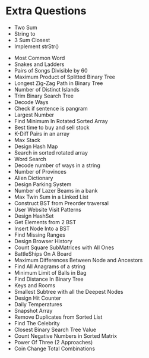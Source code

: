 # Extra Questions

* Two Sum
* String to 
* 3 Sum Closest
* Implement strStr() <!-- Recheck solution for better complexity https://leetcode.com/problems/implement-strstr/-->
<!-- * Maximum Window Substring REDO Hard -->
* Most Common Word
* Snakes and Ladders
* Pairs of Songs Divisible by 60
* Maximum Product of Splitted Binary Tree
* Longest Zig-Zag Path in Binary Tree
* Number of Distinct Islands
* Trim Binary Search Tree <!-- REVISIT LC 669 https://leetcode.com/problems/trim-a-binary-search-tree/ -->
* Decode Ways <!-- REDO LC 91 -->
* Check if sentence is pangram
* Largest Number
* Find Minimum In Rotated Sorted Array <!-- REDO LC 153 https://leetcode.com/problems/find-minimum-in-rotated-sorted-array/ -->
* Best time to buy and sell stock
* K-Diff Pairs in an array <!-- REVISIT LC 532 -->
* Max Stack
* Design Hash Map
* Search in sorted rotated array <!-- REDO -->
* Word Search
* Decode number of ways in a string
* Number of Provinces
* Alien Dictionary <!-- Revisit -->
* Design Parking System
* Number of Lazer Beams in a bank
* Max Twin Sum in a Linked List
* Construct BST from Preorder traversal
* User Website Visit Patterns 
* Design HashSet
* Get Elements from 2 BST
* Insert Node Into a BST
* Find Missing Ranges
* Design Browser History
* Count Square SubMatrices with All Ones
* BattleShips On A Board
* Maximum Differences Between Node and Ancestors
* Find All Anagrams of a string
* Minimum Limit of Balls in Bag <!-- LC 1760 REDO, Binary Search -->
* Find Distance In Binary Tree
* Keys and Rooms
* Smallest Subtree with all the Deepest Nodes
* Design Hit Counter
* Daily Temperatures
* Snapshot Array
* Remove Duplicates from Sorted List
* Find The Celebrity
* Closest Binary Search Tree Value
* Count Negative Numbers in Sorted Matrix
* Power Of Three (2 Approaches)
* Coin Change Total Combinations